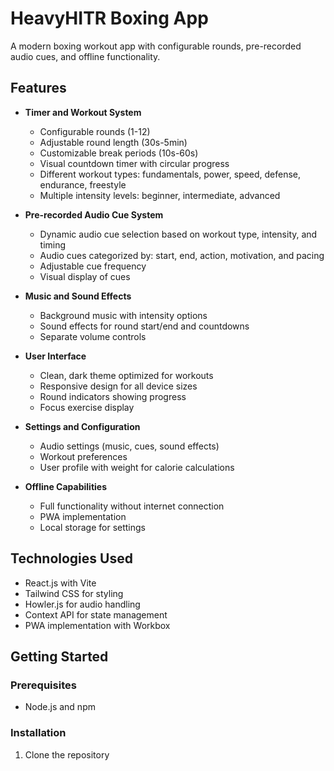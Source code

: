 # HeavyHITR Boxing App

A modern boxing workout app with configurable rounds, pre-recorded audio cues, and offline functionality.

## Features

- **Timer and Workout System**
  - Configurable rounds (1-12)
  - Adjustable round length (30s-5min)
  - Customizable break periods (10s-60s)
  - Visual countdown timer with circular progress
  - Different workout types: fundamentals, power, speed, defense, endurance, freestyle
  - Multiple intensity levels: beginner, intermediate, advanced

- **Pre-recorded Audio Cue System**
  - Dynamic audio cue selection based on workout type, intensity, and timing
  - Audio cues categorized by: start, end, action, motivation, and pacing
  - Adjustable cue frequency
  - Visual display of cues

- **Music and Sound Effects**
  - Background music with intensity options
  - Sound effects for round start/end and countdowns
  - Separate volume controls

- **User Interface**
  - Clean, dark theme optimized for workouts
  - Responsive design for all device sizes
  - Round indicators showing progress
  - Focus exercise display

- **Settings and Configuration**
  - Audio settings (music, cues, sound effects)
  - Workout preferences
  - User profile with weight for calorie calculations

- **Offline Capabilities**
  - Full functionality without internet connection
  - PWA implementation
  - Local storage for settings

## Technologies Used

- React.js with Vite
- Tailwind CSS for styling
- Howler.js for audio handling
- Context API for state management
- PWA implementation with Workbox

## Getting Started

### Prerequisites

- Node.js and npm

### Installation

1. Clone the repository